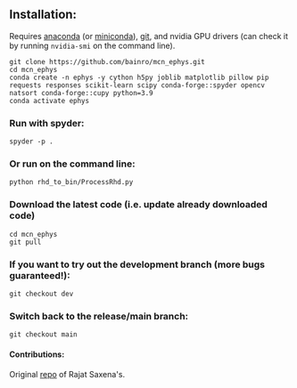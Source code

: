 ## Installation:
Requires [anaconda](https://www.anaconda.com/download) (or [miniconda](https://docs.anaconda.com/free/miniconda/miniconda-install/)), [git](https://git-scm.com/downloads), and nvidia GPU drivers (can check it by running ```nvidia-smi``` on the command line).
```
git clone https://github.com/bainro/mcn_ephys.git
cd mcn_ephys
conda create -n ephys -y cython h5py joblib matplotlib pillow pip requests responses scikit-learn scipy conda-forge::spyder opencv natsort conda-forge::cupy python=3.9
conda activate ephys
```

### Run with spyder:
```
spyder -p .
```

### Or run on the command line:
```
python rhd_to_bin/ProcessRhd.py
```
### Download the latest code (i.e. update already downloaded code)
```
cd mcn_ephys
git pull
```

### If you want to try out the development branch (more bugs guaranteed!):
```git checkout dev```

### Switch back to the release/main branch:
```git checkout main```

#### Contributions:
Original [repo](https://github.com/rajatsaxena/mea/tree/main) of Rajat Saxena's.
